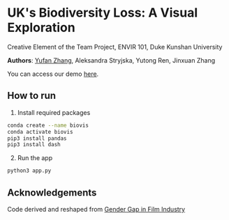 # UK's Biodiversity Loss: A Visual Exploration

Creative Element of the Team Project, ENVIR 101, Duke Kunshan University

**Authors**: [Yufan Zhang](http://yufanbruce.com), Aleksandra Stryjska, Yutong Ren, Jinxuan Zhang

You can access our demo [here](http://yufanbruce.com/biodiversity/).

## How to run

1. Install required packages

  ```bash
  conda create --name biovis
  conda activate biovis
  pip3 install pandas
  pip3 install dash
  ```
  
2. Run the app

  ```bash
  python3 app.py
  ```
 
 ## Acknowledgements
 
Code derived and reshaped from [Gender Gap in Film Industry](https://github.com/junkaiman/gender-gap-in-film-industry)
